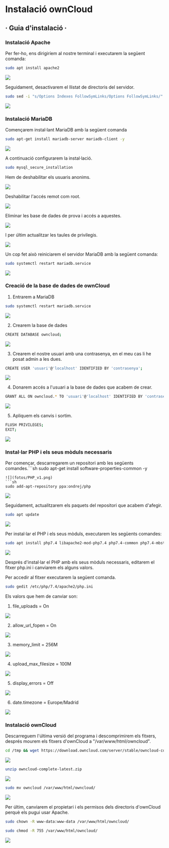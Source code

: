 # Instalació ownCloud
## · Guia d'instalació ·

###  Instalació Apache

Per fer-ho, ens dirigiríem al nostre terminal i executarem la següent comanda:
```sh
sudo apt install apache2
```
![](fotos/Apache.png)

Seguidament, desactivarem el llistat de directoris del servidor.
```sh
sudo sed -i "s/Options Indexes FollowSymLinks/Options FollowSymLinks/" /etc/apache2/apache2.conf
```
![](fotos/listado_de_directorios_del_servidor.png)

### Instalació MariaDB
Començarem instal·lant MariaDB amb la següent comanda
```sh
sudo apt-get install mariadb-server mariadb-client -y
```
![](fotos/MariaDB_instalació.png)

A continuació configurarem la instal·lació. 
```sh
sudo mysql_secure_installation
```
Hem de deshabilitar els usuaris anonims.

![](fotos/remove_anonymus_users.png)

Deshabilitar l'accés remot com root.

![](fotos/risallow_root_login_remotely.png)

Eliminar les base de dades de prova i accés a aquestes. 

![](fotos/remove_test_database.png)

I per últim actualitzar les taules de privilegis. 

![](fotos/reload_privilege_tables.png)

Un cop fet això reiniciarem el servidor MariaDB amb la següent comanda:
```sh
sudo systemctl restart mariadb.service
```
![](fotos/restart_mariaDB.png)

### Creació de la base de dades de ownCloud
1. Entrarem a MariaDB
```sh
sudo systemctl restart mariadb.service
```
![](fotos/accedir_mariaDB.png)

2. Crearem la base de dades
```sh
CREATE DATABASE owncloud;
```
![](fotos/Creem_la_basededades.png)

3. Crearem el nostre usuari amb una contrasenya, en el meu cas li he posat admin a les dues.
```sh
CREATE USER 'usuari'@'localhost' IDENTIFIED BY 'contrasenya';
```
![](fotos/creació_usuari.png)

4. Donarem accés a l'usuari a la base de dades que acabem de crear.
```sh
GRANT ALL ON owncloud.* TO 'usuari'@'localhost' IDENTIFIED BY 'contrasenya' WITH GRANT OPTION;
```
![](fotos/Donem_acces_al_usuari.png)

5. Apliquem els canvis i sortim.
```sh
FLUSH PRIVILEGES;
EXIT;
```
![](fotos/apliquem_canvis.png)

### Instal·lar PHP i els seus mòduls necessaris
Per començar, descarregarem un repositori amb les següents comandes.```sh
sudo apt-get install software-properties-common -y
```
![](fotos/PHP_v1.png)
```sh
sudo add-apt-repository ppa:ondrej/php
```
![](fotos/PHP_v2.png)

Seguidament, actualitzarem els paquets del repositori que acabem d'afegir.
```sh
sudo apt update
```
![](fotos/sudo_apt_update.png)

Per instal·lar el PHP i els seus mòduls, executarem les següents comandes:
```sh
sudo apt install php7.4 libapache2-mod-php7.4 php7.4-common php7.4-mbstring php7.4-xmlrpc php7.4-soap php7.4-apcu php7.4-smbclient php7.4-ldap php7.4-redis php7.4-gd php7.4-xml php7.4-intl php7.4-json php7.4-imagick php7.4-mysql php7.4-cli php7.4-mcrypt php7.4-ldap php7.4-zip php7.4-curl -y
```
![](fotos/instalacio_moduls_PHP.png)

Després d'instal·lar el PHP amb els seus mòduls necessaris, editarem el fitxer php.ini i canviarem els alguns valors.

Per accedir al fitxer executarem la següent comanda.
```sh
sudo gedit /etc/php/7.4/apache2/php.ini
```
Els valors que hem de canviar son:
1. file_uploads = On

![](fotos/file_uploads.png)

2. allow_url_fopen = On

![](fotos/allow_url_fopen.png)

3. memory_limit = 256M

![](fotos/memory_limit.png)

4. upload_max_filesize = 100M

![](fotos/upload_max_filesize.png)

5. display_errors = Off

![](fotos/display_errors.png)

6. date.timezone = Europe/Madrid

![](fotos/data_timzone.png)

### Instalació ownCloud
Descarreguem l'última versió del programa i descomprimirem els fitxers, després mourem els fitxers d'ownCloud a "/var/www/html/owncloud".
```sh
cd /tmp && wget https://download.owncloud.com/server/stable/owncloud-complete-latest.zip
```
![](fotos/owncloud_zip_v1.png)

```sh
unzip owncloud-complete-latest.zip
```
![](fotos/owncloud_zip_v2.png)
```sh
sudo mv owncloud /var/www/html/owncloud/
```
![](fotos/move_owncloud.png)

Per últim, canviarem el propietari i els permisos dels directoris d'ownCloud perquè els pugui usar Apache.
```sh
sudo chown -R www-data:www-data /var/www/html/owncloud/
```
```sh
sudo chmod -R 755 /var/www/html/owncloud/
```
![](fotos/permisos_propietrais.png
)


